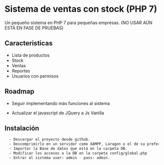 
# Sistema de ventas con stock (PHP 7)

Un pequeño sistema en PHP 7 para pequeñas empresas.
(NO USAR AÚN ESTÁ EN FASE DE PRUEBAS)


## Caracteristicas

- Lista de productos
- Stock
- Ventas
- Reportes
- Usuarios con permisos


## Roadmap

- Seguir implementando más funciones al sistema

- Actualizar el javascript de JQuery a Js Vanilla


## Instalación

```bash
  - Descargar el proyecto desde github.
  - Descomprimirlo en un servidor como XAMPP, Laragon o el de su preferencia.
  - Importar la Base de datos que está en la carpeta DB.
  - Modificar los accesos a la DB en la carpeta config/global.php
  - Entrar al sistema user: admin - pass: admin. 
```
    
